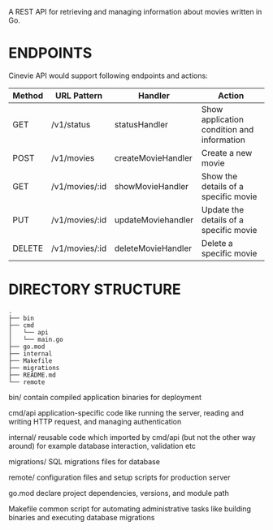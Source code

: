 A REST API for retrieving and managing information about movies written in Go.

# ENDPOINTS

Cinevie API would support following endpoints and actions:

| Method | URL Pattern    | Handler            | Action                                     |
| ------ | -------------- | ------------------ | ------------------------------------------ |
| GET    | /v1/status     | statusHandler      | Show application condition and information |
| POST   | /v1/movies     | createMovieHandler | Create a new movie                         |
| GET    | /v1/movies/:id | showMovieHandler   | Show the details of a specific movie       |
| PUT    | /v1/movies/:id | updateMoviehandler | Update the details of a specific movie     |
| DELETE | /v1/movies/:id | deleteMovieHandler | Delete a specific movie                    |

# DIRECTORY STRUCTURE

```
.
├── bin
├── cmd
│   └── api
│   └── main.go
├── go.mod
├── internal
├── Makefile
├── migrations
├── README.md
└── remote
```

bin/
contain compiled application binaries for deployment

cmd/api
application-specific code like running the server, reading and writing HTTP request, and managing authentication

internal/
reusable code which imported by cmd/api (but not the other way around) for example database interaction, validation etc

migrations/
SQL migrations files for database

remote/
configuration files and setup scripts for production server

go.mod
declare project dependencies, versions, and module path

Makefile
common script for automating administrative tasks like building binaries and executing database migrations

